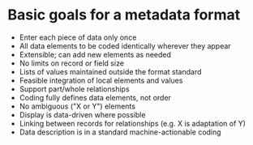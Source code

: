 # Basic goals for a metadata format

* Enter each piece of data only once
* All data elements to be coded identically wherever they appear
* Extensible; can add new elements as needed
* No limits on record or field size
* Lists of values maintained outside the format standard
* Feasible integration of local elements and values
* Support part/whole relationships
* Coding fully defines data elements, not order
* No ambiguous ("X or Y") elements
* Display is data-driven where possible
* Linking between records for relationships (e.g. X is adaptation of Y)
* Data description is in a standard machine-actionable coding

